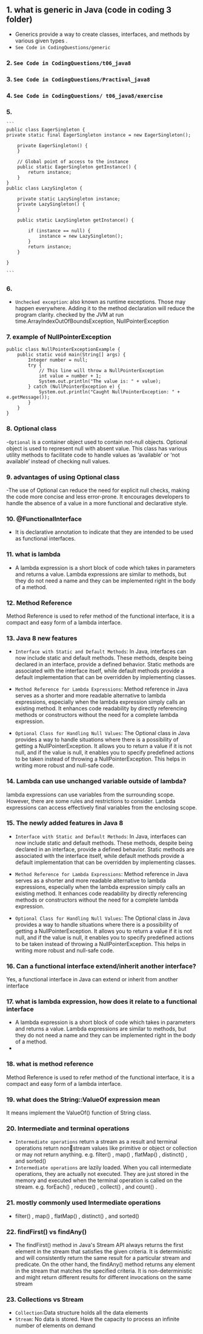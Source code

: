 ## 1. what is generic in Java (code in coding 3 folder)
- Generics provide a way to create classes, interfaces, and methods by various given types .
- ```See Code in CodingQuestions/generic ```
### 2. ```See Code in CodingQuestions/t06_java8 ```
### 3. ```See Code in CodingQuestions/Practival_java8 ```
### 4. ```See Code in CodingQuestions/ t06_java8/exercise```
### 5. 
    ```
    public class EagerSingleton {
    private static final EagerSingleton instance = new EagerSingleton();

        private EagerSingleton() {
        }
    
        // Global point of access to the instance
        public static EagerSingleton getInstance() {
            return instance;
        }
    }
    public class LazySingleton {

        private static LazySingleton instance;
        private LazySingleton() {
        }

        public static LazySingleton getInstance() {
         
            if (instance == null) {
                instance = new LazySingleton();
            }
            return instance;
        }

    }

    ```
### 6. 
- `Unchecked exception`: also known as runtime exceptions. Those may happen everywhere. Adding it to the method declaration will reduce the program clarity.
  checked by the JVM at run time.ArrayIndexOutOfBoundsException, NullPointerException
### 7. example of NullPointerException
```
public class NullPointerExceptionExample {
    public static void main(String[] args) {
        Integer number = null;
        try {
            // This line will throw a NullPointerException
            int value = number + 1;
            System.out.println("The value is: " + value);
        } catch (NullPointerException e) {
            System.out.println("Caught NullPointerException: " + e.getMessage());
        }
    }
}
```
### 8. Optional class
-`Optional` is a container object used to contain not-null objects. Optional object is used to
represent null with absent value. This class has various utility methods to facilitate code to handle values as ‘availableʼ or
 ‘not availableʼ instead of checking null values.

### 9. advantages of using Optional class
-The use of Optional can reduce the need for explicit null checks, making the code more concise and less error-prone. It encourages developers to handle the absence of a value in a more functional and declarative style.

### 10. @FunctionalInterface
- It is declarative annotation to indicate that they are intended to be used as functional interfaces.

### 11. what is lambda
- A lambda expression is a short block of code which takes in parameters and returns a value. Lambda expressions are similar to methods, but they do not need a name and they can be implemented right in the body of a method.

### 12. Method Reference
Method Reference is used to refer method of the functional interface, it is a compact and easy form of a lambda interface.
### 13. Java 8 new features
- `Interface with Static and Default Methods`:
In Java, interfaces can now include static and default methods. These methods, despite being declared in an interface, provide a defined behavior. Static methods are associated with the interface itself,
while default methods provide a default implementation that can be overridden by implementing classes.

- `Method Reference for Lambda Expressions`:
Method reference in Java serves as a shorter and more readable alternative to lambda expressions, especially when the lambda expression simply calls an existing method. It enhances code readability by directly referencing methods or constructors without the need for a complete lambda expression.

- `Optional Class for Handling Null Values`:
The Optional class in Java provides a way to handle situations where there is a possibility of getting a NullPointerException. It allows you to return a value if it is not null, and if the value is null, it enables you to specify predefined actions to be taken instead of throwing a NullPointerException. This helps in writing more robust and null-safe code.


### 14. Lambda can use unchanged variable outside of lambda?
lambda expressions can use variables from the surrounding scope. However, there are some rules and restrictions to consider. Lambda expressions can access effectively final variables from the enclosing scope.
### 15. The newly added features in Java 8
- `Interface with Static and Default Methods`:
  In Java, interfaces can now include static and default methods. These methods, despite being declared in an interface, provide a defined behavior. Static methods are associated with the interface itself,
  while default methods provide a default implementation that can be overridden by implementing classes.

- `Method Reference for Lambda Expressions`:
  Method reference in Java serves as a shorter and more readable alternative to lambda expressions, especially when the lambda expression simply calls an existing method. It enhances code readability by directly referencing methods or constructors without the need for a complete lambda expression.

- `Optional Class for Handling Null Values`:
  The Optional class in Java provides a way to handle situations where there is a possibility of getting a NullPointerException. It allows you to return a value if it is not null, and if the value is null, it enables you to specify predefined actions to be taken instead of throwing a NullPointerException. This helps in writing more robust and null-safe code.

### 16. Can a functional interface extend/inherit another interface?
Yes, a functional interface in Java can extend or inherit from another interface

### 17. what is lambda expression, how does it relate to a functional interface
- A lambda expression is a short block of code which takes in parameters and returns a value. Lambda expressions are similar to methods, but they do not need a name and they can be implemented right in the body of a method.
- 
### 18. what is method reference
Method Reference is used to refer method of the functional interface, it is a compact and easy form of a lambda interface.

### 19. what does the String::ValueOf expression mean
It means implement the ValueOf() function  of  String class.

### 20. Intermediate and terminal operations
- `Intermediate operations` return a stream as a result and terminal operations return nonstream values like primitive or object or collection or may not return anything. e.g.
filter() , map() , flatMap() , distinct() , and sorted()
- `Intermediate operations` are lazily loaded. When you call intermediate operations, they are
  actually not executed. They are just stored in the memory and executed when the terminal
  operation is called on the stream. e.g. forEach() , reduce() , collect() , and
  count() .
### 21. mostly commonly used Intermediate operations
- filter() , map() , flatMap() , distinct() , and sorted()
### 22. findFirst() vs findAny()
  - The findFirst() method in Java's Stream API always returns the first element in the stream that satisfies the given criteria. It is deterministic and will consistently return the same result for a particular stream and predicate. 
    On the other hand, the findAny() method returns any element in the stream that matches the specified criteria. It is non-deterministic and might return different results for different invocations on the same stream
### 23. Collections vs Stream
- `Collection`:Data structure holds all the data elements
- `Stream`: No data is stored. Have the capacity to process an infinite
          number of elements on demand